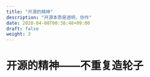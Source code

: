 ```yaml
---
title: "开源的精神"
description: "开源本质是透明、协作"
date: 2020-04-08T00:38:48+09:00
draft: false
weight: 3
---
```


# 开源的精神——不重复造轮子

